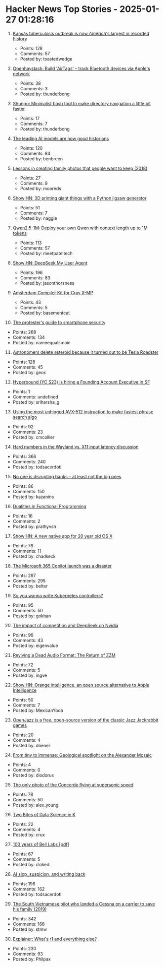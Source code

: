 # Hacker News Top Stories - 2025-01-27 01:28:16

1. [Kansas tuberculosis outbreak is now America's largest in recorded history](https://www.cjonline.com/story/news/politics/government/2025/01/24/kansas-tuberculosis-outbreak-is-largest-in-recorded-history-in-u-s/77881467007/)
   - Points: 128
   - Comments: 57
   - Posted by: toastedwedge

2. [Openhaystack: Build 'AirTags' – track Bluetooth devices via Apple's network](https://github.com/seemoo-lab/openhaystack)
   - Points: 38
   - Comments: 3
   - Posted by: thunderbong

3. [Shunpo: Minimalist bash tool to make directory navigation a little bit faster](https://github.com/egurapha/Shunpo)
   - Points: 17
   - Comments: 7
   - Posted by: thunderbong

4. [The leading AI models are now good historians](https://resobscura.substack.com/p/the-leading-ai-models-are-now-very)
   - Points: 120
   - Comments: 84
   - Posted by: benbreen

5. [Lessons in creating family photos that people want to keep (2018)](https://estherschindler.medium.com/the-old-family-photos-project-lessons-in-creating-family-photos-that-people-want-to-keep-ea3909129943)
   - Points: 27
   - Comments: 9
   - Posted by: mooreds

6. [Show HN: 3D printing giant things with a Python jigsaw generator](https://calbryant.uk/blog/3d-printing-giant-things-with-jigsaw-generator/)
   - Points: 51
   - Comments: 7
   - Posted by: naggie

7. [Qwen2.5-1M: Deploy your own Qwen with context length up to 1M tokens](https://qwenlm.github.io/blog/qwen2.5-1m/)
   - Points: 113
   - Comments: 57
   - Posted by: meetpateltech

8. [Show HN: DeepSeek My User Agent](https://www.jasonthorsness.com/20)
   - Points: 196
   - Comments: 83
   - Posted by: jasonthorsness

9. [Amsterdam Compiler Kit for Cray X-MP](https://github.com/kej715/ack)
   - Points: 43
   - Comments: 5
   - Posted by: basementcat

10. [The protester's guide to smartphone security](https://www.privacyguides.org/articles/2025/01/23/activists-guide-securing-your-smartphone/)
   - Points: 268
   - Comments: 134
   - Posted by: nameequalsmain

11. [Astronomers delete asteroid because it turned out to be Tesla Roadster](https://www.astronomy.com/science/astronomers-just-deleted-an-asteroid-because-it-turned-out-to-be-elon-musks-tesla-roadster/)
   - Points: 128
   - Comments: 45
   - Posted by: geox

12. [Hyperbound (YC S23) is hiring a Founding Account Executive in SF](https://www.ycombinator.com/companies/hyperbound/jobs/c3NkW7d-founding-full-cycle-account-executive-in-sf)
   - Points: 1
   - Comments: undefined
   - Posted by: sriharsha_g

13. [Using the most unhinged AVX-512 instruction to make fastest phrase search algo](https://gab-menezes.github.io/2025/01/13/using-the-most-unhinged-avx-512-instruction-to-make-the-fastest-phrase-search-algo.html)
   - Points: 92
   - Comments: 23
   - Posted by: cmcollier

14. [Hard numbers in the Wayland vs. X11 input latency discussion](https://mort.coffee/home/wayland-input-latency/)
   - Points: 366
   - Comments: 240
   - Posted by: todsacerdoti

15. [No one is disrupting banks – at least not the big ones](https://www.popularfintech.com/p/no-one-is-disrupting-banks)
   - Points: 86
   - Comments: 150
   - Posted by: kazanins

16. [Dualities in Functional Programming](http://dicioccio.fr/on-dualities.html)
   - Points: 16
   - Comments: 2
   - Posted by: prathyvsh

17. [Show HN: A new native app for 20 year old OS X](https://uppercut.chadbibler.com)
   - Points: 76
   - Comments: 11
   - Posted by: chadkeck

18. [The Microsoft 365 Copilot launch was a disaster](https://www.zdnet.com/home-and-office/work-life/the-microsoft-365-copilot-launch-was-a-total-disaster/)
   - Points: 297
   - Comments: 295
   - Posted by: belter

19. [So you wanna write Kubernetes controllers?](https://ahmet.im/blog/controller-pitfalls/)
   - Points: 95
   - Comments: 50
   - Posted by: gokhan

20. [The impact of competition and DeepSeek on Nvidia](https://youtubetranscriptoptimizer.com/blog/05_the_short_case_for_nvda)
   - Points: 99
   - Comments: 43
   - Posted by: eigenvalue

21. [Reviving a Dead Audio Format: The Return of ZZM](https://nicole.express/2025/zoo-of-zero-motivation.html)
   - Points: 72
   - Comments: 5
   - Posted by: ingve

22. [Show HN: Orange intelligence, an open source alternative to Apple Intelligence](https://github.com/sharingan-no-kakashi/orange-intelligence)
   - Points: 50
   - Comments: 7
   - Posted by: MexicanYoda

23. [OpenJazz is a free, open-source version of the classic Jazz Jackrabbit games](https://alister.eu/jazz/oj/about.php)
   - Points: 20
   - Comments: 4
   - Posted by: doener

24. [From tiny to immense: Geological spotlight on the Alexander Mosaic](https://journals.plos.org/plosone/article?id=10.1371/journal.pone.0315188)
   - Points: 4
   - Comments: 0
   - Posted by: diodorus

25. [The only photo of the Concorde flying at supersonic speed](https://petapixel.com/2025/01/25/photo-concorde-supersonic-speed-mach-2/)
   - Points: 78
   - Comments: 50
   - Posted by: alex_young

26. [Two Bites of Data Science in K](https://blog.zdsmith.com/posts/two-bites-of-data-science-in-k.html)
   - Points: 22
   - Comments: 4
   - Posted by: crux

27. [100 years of Bell Labs [pdf]](https://novitoll.com/posts/2025-1-25/100_years_of_Bell_Labs.pdf)
   - Points: 67
   - Comments: 5
   - Posted by: cloked

28. [AI slop, suspicion, and writing back](https://benjamincongdon.me/blog/2025/01/25/AI-Slop-Suspicion-and-Writing-Back/)
   - Points: 196
   - Comments: 162
   - Posted by: todsacerdoti

29. [The South Vietnamese pilot who landed a Cessna on a carrier to save his family (2019)](https://www.historynet.com/maj-buang-lys-daring-feat-to-save-his-family/)
   - Points: 342
   - Comments: 168
   - Posted by: stmw

30. [Explainer: What's r1 and everything else?](https://timkellogg.me/blog/2025/01/25/r1)
   - Points: 230
   - Comments: 93
   - Posted by: Philpax

